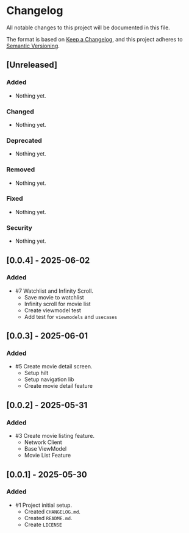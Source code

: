 # Changelog

All notable changes to this project will be documented in this file.

The format is based on [Keep a Changelog](https://keepachangelog.com/en/1.0.0/),
and this project adheres to [Semantic Versioning](https://semver.org/spec/v2.0.0.html).

## [Unreleased]

### Added
- Nothing yet.

### Changed
- Nothing yet.

### Deprecated
- Nothing yet.

### Removed
- Nothing yet.

### Fixed
- Nothing yet.

### Security
- Nothing yet.

## [0.0.4] - 2025-06-02

### Added
- #7 Watchlist and Infinity Scroll.
    - Save movie to watchlist
    - Infinity scroll for movie list
    - Create viewmodel test
    - Add test for `viewmodels` and `usecases`

## [0.0.3] - 2025-06-01

### Added
- #5 Create movie detail screen.
    - Setup hilt
    - Setup navigation lib
    - Create movie detail feature

## [0.0.2] - 2025-05-31

### Added
- #3 Create movie listing feature.
    - Network Client
    - Base ViewModel
    - Movie List Feature

## [0.0.1] - 2025-05-30

### Added
- #1 Project initial setup.
  - Created `CHANGELOG.md`.
  - Created `README.md`.
  - Create `LICENSE`
